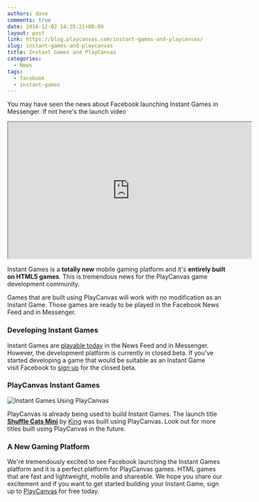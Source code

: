 ```yaml
---
authors: dave
comments: true
date: 2016-12-02 14:35:21+00:00
layout: post
link: https://blog.playcanvas.com/instant-games-and-playcanvas/
slug: instant-games-and-playcanvas
title: Instant Games and PlayCanvas
categories:
  - News
tags:
  - facebook
  - instant-games
---
```


You may have seen the news about Facebook launching Instant Games in Messenger. If not here's the launch video

<div className="iframe-container">
    <iframe loading="lazy" width="560" height="315" src="https://www.youtube.com/embed/WKQYMCLitV0" title="YouTube video player" allow="accelerometer; autoplay; clipboard-write; encrypted-media; gyroscope; picture-in-picture" allowfullscreen></iframe>
</div>

Instant Games is a **totally new** mobile gaming platform and it's **entirely built on HTML5 games**. This is tremendous news for the PlayCanvas game development community.

Games that are built using PlayCanvas will work with no modification as an Instant Game. Those games are ready to be played in the Facebook News Feed and in Messenger.

### Developing Instant Games

Instant Games are [playable today](https://developers.facebook.com/blog/post/2016/11/30/instant-games-closed-beta/) in the News Feed and in Messenger. However, the development platform is currently in closed beta. If you've started developing a game that would be suitable as an Instant Game visit Facebook to [sign up](https://www.facebook.com/help/contact/173350173135692) for the closed beta.

### PlayCanvas Instant Games

![Instant Games Using PlayCanvas](/img/instant-games-using-playcanvas.png)

PlayCanvas is already being used to build Instant Games. The launch title **[Shuffle Cats Mini](https://www.facebook.com/ShuffleCatsMini)** by [King](https://king.com/) was built using PlayCanvas. Look out for more titles built using PlayCanvas in the future.

### A New Gaming Platform

We're tremendously excited to see Facebook launching the Instant Games platform and it is a perfect platform for PlayCanvas games. HTML games that are fast and lightweight, mobile and shareable. We hope you share our excitement and if you want to get started building your Instant Game, sign up to [PlayCanvas](https://login.playcanvas.com/signup) for free today.
